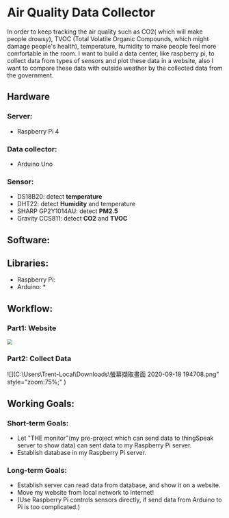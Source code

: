 # Air Quality Data Collector

In order to keep tracking the air quality such as CO2( which will make people drowsy), TVOC (Total Volatile Organic Compounds, which might damage people's health), temperature, humidity to make people feel more comfortable in the room. I want to build a data center, like raspberry pi, to collect data from types of sensors and plot these data in a website, also I want to compare these data with outside weather by the collected data from the government.

## Hardware

### Server:

* Raspberry Pi 4

### Data collector:

* Arduino Uno

### Sensor:

* DS18B20: detect **temperature**
* DHT22: detect **Humidity** and temperature
* SHARP GP2Y1014AU: detect **PM2.5** 
* Gravity CCS811: detect **CO2** and **TVOC**

## Software:

## Libraries:

* Raspberry Pi:
* Arduino:
  * 

## Workflow:

### Part1: Website

<img src="C:\Users\Trent-Local\Downloads\螢幕擷取畫面 2020-09-18 194655.png" style="zoom:75%;" />

### Part2: Collect Data

![](C:\Users\Trent-Local\Downloads\螢幕擷取畫面 2020-09-18 194708.png" style="zoom:75%;" )

## Working Goals:

### Short-term Goals:

* Let "THE monitor"(my pre-project which can send data to thingSpeak server to show data) can sent data to my Raspberry Pi server.
* Establish database in my Raspberry Pi server.

### Long-term Goals:

* Establish server can read data from database, and show it on a website.
* Move my website from local network to Internet!
* (Use Raspberry Pi controls sensors directly, if send data from Arduino to Pi is too complicated.)